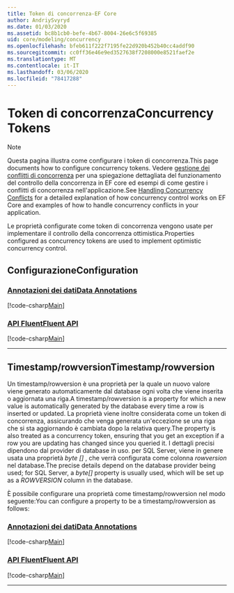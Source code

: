 ```yaml
---
title: Token di concorrenza-EF Core
author: AndriySvyryd
ms.date: 01/03/2020
ms.assetid: bc8b1cb0-befe-4b67-8004-26e6c5f69385
uid: core/modeling/concurrency
ms.openlocfilehash: bfeb611f222f7195fe22d920b452b40cc4addf90
ms.sourcegitcommit: cc0ff36e46e9ed3527638f7208000e8521faef2e
ms.translationtype: MT
ms.contentlocale: it-IT
ms.lasthandoff: 03/06/2020
ms.locfileid: "78417288"
---
```

# <a name="concurrency-tokens"></a><span data-ttu-id="4c8f3-102">Token di concorrenza</span><span class="sxs-lookup"><span data-stu-id="4c8f3-102">Concurrency Tokens</span></span>

> [!NOTE]
> <span data-ttu-id="4c8f3-103">Questa pagina illustra come configurare i token di concorrenza.</span><span class="sxs-lookup"><span data-stu-id="4c8f3-103">This page documents how to configure concurrency tokens.</span></span> <span data-ttu-id="4c8f3-104">Vedere [gestione dei conflitti di concorrenza](../saving/concurrency.md) per una spiegazione dettagliata del funzionamento del controllo della concorrenza in EF core ed esempi di come gestire i conflitti di concorrenza nell'applicazione.</span><span class="sxs-lookup"><span data-stu-id="4c8f3-104">See [Handling Concurrency Conflicts](../saving/concurrency.md) for a detailed explanation of how concurrency control works on EF Core and examples of how to handle concurrency conflicts in your application.</span></span>

<span data-ttu-id="4c8f3-105">Le proprietà configurate come token di concorrenza vengono usate per implementare il controllo della concorrenza ottimistica.</span><span class="sxs-lookup"><span data-stu-id="4c8f3-105">Properties configured as concurrency tokens are used to implement optimistic concurrency control.</span></span>

## <a name="configuration"></a><span data-ttu-id="4c8f3-106">Configurazione</span><span class="sxs-lookup"><span data-stu-id="4c8f3-106">Configuration</span></span>

### <a name="data-annotations"></a>[<span data-ttu-id="4c8f3-107">Annotazioni dei dati</span><span class="sxs-lookup"><span data-stu-id="4c8f3-107">Data Annotations</span></span>](#tab/data-annotations)

[!code-csharp[Main](../../../samples/core/Modeling/DataAnnotations/Concurrency.cs?name=Concurrency&highlight=5)]

### <a name="fluent-api"></a>[<span data-ttu-id="4c8f3-108">API Fluent</span><span class="sxs-lookup"><span data-stu-id="4c8f3-108">Fluent API</span></span>](#tab/fluent-api)

[!code-csharp[Main](../../../samples/core/Modeling/FluentAPI/Concurrency.cs?name=Concurrency&highlight=5)]

***

## <a name="timestamprowversion"></a><span data-ttu-id="4c8f3-109">Timestamp/rowversion</span><span class="sxs-lookup"><span data-stu-id="4c8f3-109">Timestamp/rowversion</span></span>

<span data-ttu-id="4c8f3-110">Un timestamp/rowversion è una proprietà per la quale un nuovo valore viene generato automaticamente dal database ogni volta che viene inserita o aggiornata una riga.</span><span class="sxs-lookup"><span data-stu-id="4c8f3-110">A timestamp/rowversion is a property for which a new value is automatically generated by the database every time a row is inserted or updated.</span></span> <span data-ttu-id="4c8f3-111">La proprietà viene inoltre considerata come un token di concorrenza, assicurando che venga generata un'eccezione se una riga che si sta aggiornando è cambiata dopo la relativa query.</span><span class="sxs-lookup"><span data-stu-id="4c8f3-111">The property is also treated as a concurrency token, ensuring that you get an exception if a row you are updating has changed since you queried it.</span></span> <span data-ttu-id="4c8f3-112">I dettagli precisi dipendono dal provider di database in uso. per SQL Server, viene in genere usata una proprietà *byte []* , che verrà configurata come colonna *rowversion* nel database.</span><span class="sxs-lookup"><span data-stu-id="4c8f3-112">The precise details depend on the database provider being used; for SQL Server, a *byte[]* property is usually used, which will be set up as a *ROWVERSION* column in the database.</span></span>

<span data-ttu-id="4c8f3-113">È possibile configurare una proprietà come timestamp/rowversion nel modo seguente:</span><span class="sxs-lookup"><span data-stu-id="4c8f3-113">You can configure a property to be a timestamp/rowversion as follows:</span></span>

### <a name="data-annotations"></a>[<span data-ttu-id="4c8f3-114">Annotazioni dei dati</span><span class="sxs-lookup"><span data-stu-id="4c8f3-114">Data Annotations</span></span>](#tab/data-annotations)

[!code-csharp[Main](../../../samples/core/Modeling/DataAnnotations/Timestamp.cs?name=Timestamp&highlight=7)]

### <a name="fluent-api"></a>[<span data-ttu-id="4c8f3-115">API Fluent</span><span class="sxs-lookup"><span data-stu-id="4c8f3-115">Fluent API</span></span>](#tab/fluent-api)

[!code-csharp[Main](../../../samples/core/Modeling/FluentAPI/Timestamp.cs?name=Timestamp&highlight=9,17)]

***
